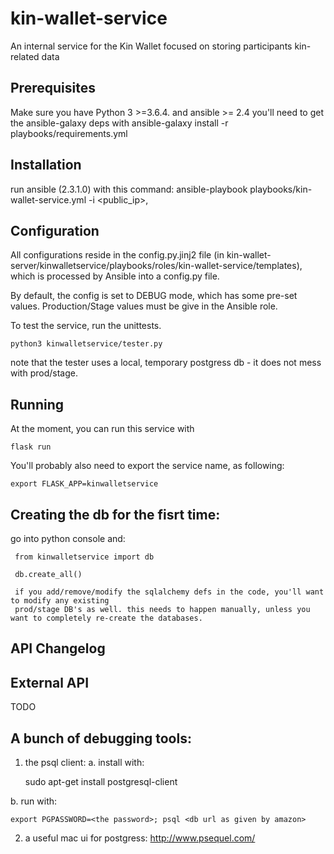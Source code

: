 # kin-wallet-service
An internal service for the Kin Wallet focused on storing participants kin-related data

## Prerequisites
Make sure you have Python 3 >=3.6.4.
and ansible >= 2.4
you'll need to get the ansible-galaxy deps with
    ansible-galaxy install -r playbooks/requirements.yml

## Installation
run ansible (2.3.1.0) with this command:
    ansible-playbook playbooks/kin-wallet-service.yml -i <public_ip>,

## Configuration
All configurations reside in the config.py.jinj2 file (in kin-wallet-server/kinwalletservice/playbooks/roles/kin-wallet-service/templates), which is processed by Ansible into a config.py file.

By default, the config is set to DEBUG mode, which has some pre-set values. Production/Stage values must be give in the Ansible role.

To test the service, run the unittests.

    python3 kinwalletservice/tester.py

note that the tester uses a local, temporary postgress db - it does not mess with prod/stage.

## Running
At the moment, you can run this service with

    flask run
    
You'll probably also need to export the service name, as following:

    export FLASK_APP=kinwalletservice

## Creating the db for the fisrt time:
go into python console and:

     from kinwalletservice import db

     db.create_all()

     if you add/remove/modify the sqlalchemy defs in the code, you'll want to modify any existing 
     prod/stage DB's as well. this needs to happen manually, unless you want to completely re-create the databases.

## API Changelog
  
## External API
 TODO


## A bunch of debugging tools:

1. the psql client:
a. install with:

    sudo apt-get install postgresql-client

b. run with:

    export PGPASSWORD=<the password>; psql <db url as given by amazon>

2. a useful mac ui for postgress: http://www.psequel.com/
